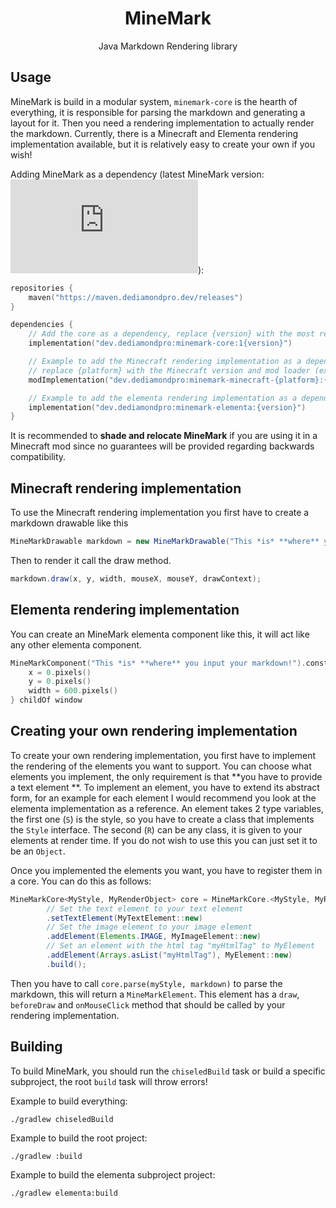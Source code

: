 <div align="center">

# MineMark

Java Markdown Rendering library
</div>

## Usage

MineMark is build in a modular system, `minemark-core` is the hearth of everything, it is responsible for parsing
the markdown and generating a layout for it. Then you need a rendering implementation to actually render the markdown.
Currently, there is a Minecraft and Elementa rendering implementation available, but it is relatively easy to create
your own if you wish!

Adding MineMark as a dependency (latest MineMark
version:
![](https://img.shields.io/badge/dynamic/xml?label=%20&query=/metadata/versioning/versions/version[not(contains(text(),%27%2B%27))][last()]&url=https://maven.dediamondpro.dev/releases/dev/dediamondpro/minemark-core/maven-metadata.xml)):

```kt
repositories {
    maven("https://maven.dediamondpro.dev/releases")
}

dependencies {
    // Add the core as a dependency, replace {version} with the most recent version of MineMark
    implementation("dev.dediamondpro:minemark-core:1{version}")

    // Example to add the Minecraft rendering implementation as a dependency,
    // replace {platform} with the Minecraft version and mod loader (example: 1.20.4-fabric)
    modImplementation("dev.dediamondpro:minemark-minecraft-{platform}:{version}")

    // Example to add the elementa rendering implementation as a dependency
    implementation("dev.dediamondpro:minemark-elementa:{version}")
}
```

It is recommended to **shade and relocate MineMark** if you are using it in a Minecraft mod since no guarantees will be
provided regarding backwards compatibility.

## Minecraft rendering implementation

To use the Minecraft rendering implementation you first have to create a markdown drawable like this

```java
MineMarkDrawable markdown = new MineMarkDrawable("This *is* **where** you input your markdown!");
```

Then to render it call the draw method.

```java
markdown.draw(x, y, width, mouseX, mouseY, drawContext);
```

## Elementa rendering implementation

You can create an MineMark elementa component like this, it will act like any other elementa component.

```kt
MineMarkComponent("This *is* **where** you input your markdown!").constrain {
    x = 0.pixels()
    y = 0.pixels()
    width = 600.pixels()
} childOf window
```

## Creating your own rendering implementation

To create your own rendering implementation, you first have to implement the rendering of the elements you want to
support. You can choose what elements you implement, the only requirement is that **you have to provide a text element
**.
To implement an element, you have to extend its abstract form, for an example for each element I would recommend you
look at the elementa implementation as a reference. An element takes 2 type variables, the first one (`S`) is the style,
so you have to create a class that implements the `Style` interface. The second (`R`) can be any class, it is given to
your
elements at render time. If you do not wish to use this you can just set it to be an `Object`.

Once you implemented the elements you want, you have to register them in a core. You can do this as follows:

```java
MineMarkCore<MyStyle, MyRenderObject> core = MineMarkCore.<MyStyle, MyRenderObject>builder()
        // Set the text element to your text element
        .setTextElement(MyTextElement::new)
        // Set the image element to your image element
        .addElement(Elements.IMAGE, MyImageElement::new)
        // Set an element with the html tag "myHtmlTag" to MyElement
        .addElement(Arrays.asList("myHtmlTag"), MyElement::new)
        .build();
```

Then you have to call `core.parse(myStyle, markdown)` to parse the markdown, this will return a `MineMarkElement`.
This element has a `draw`, `beforeDraw` and `onMouseClick` method that should be called by your rendering
implementation.

## Building

To build MineMark, you should run the `chiseledBuild` task or build a specific subproject, the root `build` task will
throw errors!

Example to build everything:
```shell
./gradlew chiseledBuild
```
Example to build the root project:
```shell
./gradlew :build
```
Example to build the elementa subproject project:
```shell
./gradlew elementa:build
```